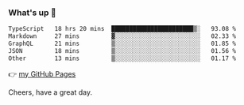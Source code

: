 ### What's up 👋

<!--START_SECTION:waka-->

```txt
TypeScript   18 hrs 20 mins  ███████████████████████▒░   93.08 %
Markdown     27 mins         ▓░░░░░░░░░░░░░░░░░░░░░░░░   02.33 %
GraphQL      21 mins         ▒░░░░░░░░░░░░░░░░░░░░░░░░   01.85 %
JSON         18 mins         ▒░░░░░░░░░░░░░░░░░░░░░░░░   01.56 %
Other        13 mins         ▒░░░░░░░░░░░░░░░░░░░░░░░░   01.17 %
```

<!--END_SECTION:waka-->

👉 [my GitHub Pages](https://ykzhukian.github.io)

Cheers, have a great day.

